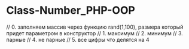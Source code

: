 # Class-Number_PHP-OOP
// 0. заполняем массив через функцию rand(1,100), размера который придет параметром в конструктор // 1. максимум // 2. минимум // 3. парные // 4. не парные // 5. все цифры что делятся на 4
